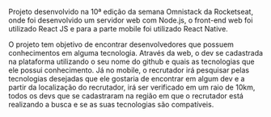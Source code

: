 Projeto desenvolvido na 10ª edição da semana Omnistack da Rocketseat, onde foi desenvolvido um servidor web com Node.js, o front-end web foi utilizado React JS e para a parte mobile foi utilizado React Native.

O projeto tem objetivo de encontrar desenvolvedores que possuem conhecimentos em alguma tecnologia. Através da web, o dev se cadastrada na plataforma utilizando o seu nome do github e quais as tecnologias que ele possui conhecimento. Já no mobile, o recrutador irá pesquisar pelas tecnologias desejadas que ele gostaria de encontrar em algum dev e a partir da localização do recrutador, irá ser verificado em um raio de 10km, todos os devs que se cadastraram na região em que o recrutador está realizando a busca e se as suas tecnologias são compatíveis.
